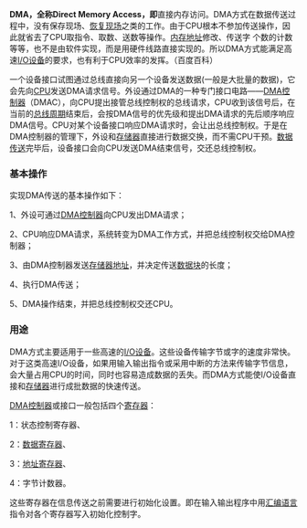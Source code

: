 **DMA，全称Direct Memory Access，即**直接内存访问。DMA方式在数据传送过程中，没有保存现场、[恢复现场](https://baike.baidu.com/item/恢复现场)之类的工作。由于CPU根本不参加传送操作，因此就省去了CPU取指令、取数、送数等操作。[内存地址](https://baike.baidu.com/item/内存地址/7354236)修改、传送字 个数的计数等等，也不是由软件实现，而是用硬件线路直接实现的。所以DMA方式能满足高速[I/O设备](https://baike.baidu.com/item/I%2FO设备/9688581)的要求，也有利于CPU效率的发挥。（百度百科）

一个设备接口试图通过总线直接向另一个设备发送数据(一般是大批量的数据)，它会先向[CPU](https://baike.baidu.com/item/CPU)发送DMA请求信号。外设通过DMA的一种专门接口电路――[DMA控制器](https://baike.baidu.com/item/DMA控制器/921346)（DMAC），向CPU提出接管总线控制权的总线请求，CPU收到该信号后，在当前的[总线周期](https://baike.baidu.com/item/总线周期)结束后，会按DMA信号的优先级和提出DMA请求的先后顺序响应DMA信号。CPU对某个设备接口响应DMA请求时，会让出总线控制权。于是在DMA控制器的管理下，外设和[存储器](https://baike.baidu.com/item/存储器)直接进行数据交换，而不需CPU干预。[数据传送](https://baike.baidu.com/item/数据传送)完毕后，设备接口会向CPU发送DMA结束信号，交还总线控制权。

### 基本操作

实现DMA传送的基本操作如下：

1、外设可通过[DMA控制器](https://baike.baidu.com/item/DMA控制器/921346)向CPU发出DMA请求；

2、CPU响应DMA请求，系统转变为DMA工作方式，并把总线控制权交给DMA控制器；

3、由DMA控制器发送[存储器地址](https://baike.baidu.com/item/存储器地址)，并决定传送[数据块](https://baike.baidu.com/item/数据块)的长度；

4、执行DMA传送；

5、DMA操作结束，并把总线控制权交还CPU。

### 用途

DMA方式主要适用于一些高速的[I/O设备](https://baike.baidu.com/item/I%2FO设备)。这些设备传输字节或字的速度非常快。对于这类高速I/O设备，如果用输入输出指令或采用中断的方法来传输字节信息，会大量占用CPU的时间，同时也容易造成数据的丢失。而DMA方式能使I/O设备直接和[存储器](https://baike.baidu.com/item/存储器)进行成批数据的快速传送。

[DMA控制器](https://baike.baidu.com/item/DMA控制器/921346)或接口一般包括四个[寄存器](https://baike.baidu.com/item/寄存器)：

1：状态控制寄存器、

2：[数据寄存器](https://baike.baidu.com/item/数据寄存器)、

3：[地址寄存器](https://baike.baidu.com/item/地址寄存器)、

4：字节计数器。

这些寄存器在信息传送之前需要进行初始化设置。即在输入输出程序中用[汇编语言](https://baike.baidu.com/item/汇编语言)指令对各个寄存器写入初始化控制字。